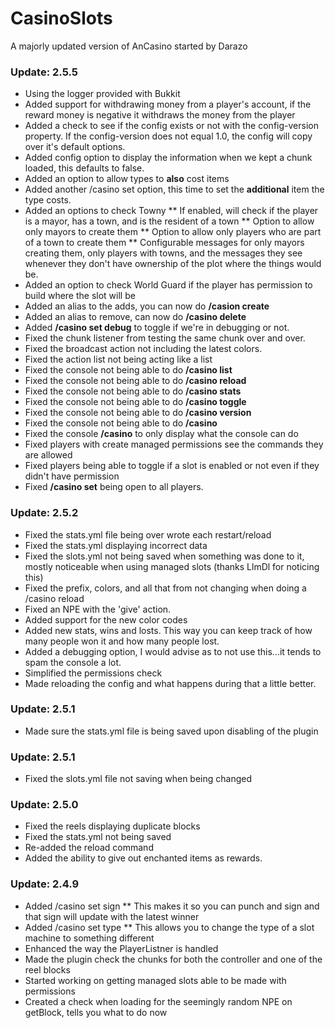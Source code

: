 # CasinoSlots #

A majorly updated version of AnCasino started by Darazo

### Update: 2.5.5 ###
* Using the logger provided with Bukkit
* Added support for withdrawing money from a player's account, if the reward money is negative it withdraws the money from the player
* Added a check to see if the config exists or not with the config-version property. If the config-version does not equal 1.0, the config will copy over it's default options.
* Added config option to display the information when we kept a chunk loaded, this defaults to false.
* Added an option to allow types to __also__ cost items
* Added another /casino set option, this time to set the __additional__ item the type costs.
* Added an options to check Towny
** If enabled, will check if the player is a mayor, has a town, and is the resident of a town
** Option to allow only mayors to create them
** Option to allow only players who are part of a town to create them
** Configurable messages for only mayors creating them, only players with towns, and the messages they see whenever they don't have ownership of the plot where the things would be.
* Added an option to check World Guard if the player has permission to build where the slot will be
* Added an alias to the adds, you can now do __/casion create__
* Added an alias to remove, can now do __/casino delete__
* Added __/casino set debug__ to toggle if we're in debugging or not.
* Fixed the chunk listener from testing the same chunk over and over.
* Fixed the broadcast action not including the latest colors.
* Fixed the action list not being acting like a list
* Fixed the console not being able to do __/casino list__
* Fixed the console not being able to do __/casino reload__
* Fixed the console not being able to do __/casino stats__
* Fixed the console not being able to do __/casino toggle__
* Fixed the console not being able to do __/casino version__
* Fixed the console not being able to do __/casino__
* Fixed the console __/casino__ to only display what the console can do
* Fixed players with create managed permissions see the commands they are allowed
* Fixed players being able to toggle if a slot is enabled or not even if they didn't have permission
* Fixed __/casino set__ being open to all players.

### Update: 2.5.2 ###
* Fixed the stats.yml file being over wrote each restart/reload
* Fixed the stats.yml displaying incorrect data
* Fixed the slots.yml not being saved when something was done to it, mostly noticeable when using managed slots (thanks LlmDl for noticing this)
* Fixed the prefix, colors, and all that from not changing when doing a /casino reload
* Fixed an NPE with the 'give' action.
* Added support for the new color codes
* Added new stats, wins and losts. This way you can keep track of how many people won it and how many people lost.
* Added a debugging option, I would advise as to not use this...it tends to spam the console a lot.
* Simplified the permissions check
* Made reloading the config and what happens during that a little better.

### Update: 2.5.1 ###
* Made sure the stats.yml file is being saved upon disabling of the plugin

### Update: 2.5.1 ###
* Fixed the slots.yml file not saving when being changed

### Update: 2.5.0 ###
* Fixed the reels displaying duplicate blocks
* Fixed the stats.yml not being saved
* Re-added the reload command
* Added the ability to give out enchanted items as rewards.

### Update: 2.4.9 ###
* Added /casino set sign <slot>
** This makes it so  you can punch and sign and that sign will update with the latest winner
* Added /casino set type <slotname> <type>
** This allows you to change the type of a slot machine to something different
* Enhanced the way the PlayerListner is handled
* Made the plugin check the chunks for both the controller and one of the reel blocks
* Started working on getting managed slots able to be made with permissions
* Created a check when loading for the seemingly random NPE on getBlock, tells you what to do now